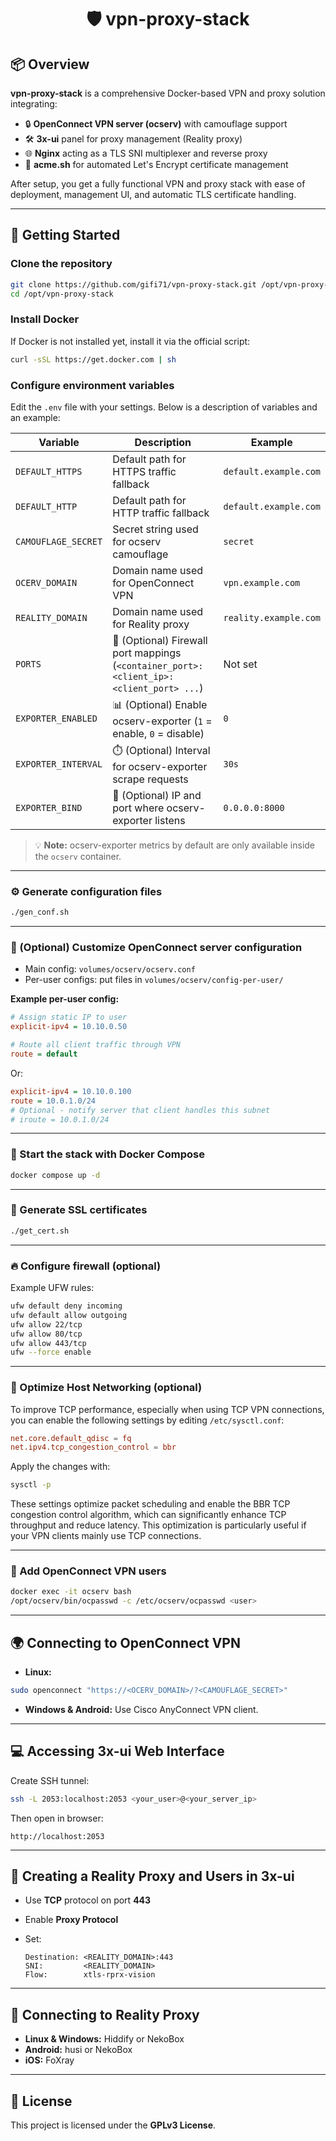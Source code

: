 <!-- markdownlint-disable MD033 -->

<h1 align="center">🛡️ vpn-proxy-stack</h1>

<!-- markdownlint-enable MD033 -->

## 📦 Overview

**vpn-proxy-stack** is a comprehensive Docker-based VPN and proxy solution integrating:

* 🔒 **OpenConnect VPN server (ocserv)** with camouflage support
* 🛠️ **3x-ui** panel for proxy management (Reality proxy)
* 🌐 **Nginx** acting as a TLS SNI multiplexer and reverse proxy
* 🔐 **acme.sh** for automated Let's Encrypt certificate management

After setup, you get a fully functional VPN and proxy stack with ease of deployment, management UI, and automatic TLS certificate handling.

---

## 🚀 Getting Started

### Clone the repository

```bash
git clone https://github.com/gifi71/vpn-proxy-stack.git /opt/vpn-proxy-stack
cd /opt/vpn-proxy-stack
```

### Install Docker

If Docker is not installed yet, install it via the official script:

```bash
curl -sSL https://get.docker.com | sh
```

### Configure environment variables

Edit the `.env` file with your settings. Below is a description of variables and an example:

| Variable            | Description                                                                             | Example               |
| ------------------- | --------------------------------------------------------------------------------------- | --------------------- |
| `DEFAULT_HTTPS`     | Default path for HTTPS traffic fallback                                                 | `default.example.com` |
| `DEFAULT_HTTP`      | Default path for HTTP traffic fallback                                                  | `default.example.com` |
| `CAMOUFLAGE_SECRET` | Secret string used for ocserv camouflage                                                | `secret`              |
| `OCERV_DOMAIN`      | Domain name used for OpenConnect VPN                                                    | `vpn.example.com`     |
| `REALITY_DOMAIN`    | Domain name used for Reality proxy                                                      | `reality.example.com` |
| `PORTS`             | 🔧 (Optional) Firewall port mappings (`<container_port>:<client_ip>:<client_port> ...`) | Not set               |
| `EXPORTER_ENABLED`  | 📊 (Optional) Enable ocserv-exporter (`1` = enable, `0` = disable)                      | `0`                   |
| `EXPORTER_INTERVAL` | ⏱️ (Optional) Interval for ocserv-exporter scrape requests                              | `30s`                 |
| `EXPORTER_BIND`     | 📡 (Optional) IP and port where ocserv-exporter listens                                 | `0.0.0.0:8000`        |

> 💡 **Note:** ocserv-exporter metrics by default are only available inside the `ocserv` container.

---

### ⚙️ Generate configuration files

```bash
./gen_conf.sh
```

---

### 🧾 (Optional) Customize OpenConnect server configuration

* Main config: `volumes/ocserv/ocserv.conf`
* Per-user configs: put files in `volumes/ocserv/config-per-user/`

**Example per-user config:**

```ini
# Assign static IP to user
explicit-ipv4 = 10.10.0.50

# Route all client traffic through VPN
route = default
```

Or:

```ini
explicit-ipv4 = 10.10.0.100
route = 10.0.1.0/24
# Optional - notify server that client handles this subnet
# iroute = 10.0.1.0/24
```

---

### 🐳 Start the stack with Docker Compose

```bash
docker compose up -d
```

---

### 🔏 Generate SSL certificates

```bash
./get_cert.sh
```

---

### 🔥 Configure firewall (optional)

Example UFW rules:

```bash
ufw default deny incoming
ufw default allow outgoing
ufw allow 22/tcp
ufw allow 80/tcp
ufw allow 443/tcp
ufw --force enable
```

---

### 🚀 Optimize Host Networking (optional)

To improve TCP performance, especially when using TCP VPN connections, you can enable the following settings by editing `/etc/sysctl.conf`:

```conf
net.core.default_qdisc = fq
net.ipv4.tcp_congestion_control = bbr
```

Apply the changes with:

```bash
sysctl -p
```

These settings optimize packet scheduling and enable the BBR TCP congestion control algorithm, which can significantly enhance TCP throughput and reduce latency. This optimization is particularly useful if your VPN clients mainly use TCP connections.

---

### 👥 Add OpenConnect VPN users

```bash
docker exec -it ocserv bash
/opt/ocserv/bin/ocpasswd -c /etc/ocserv/ocpasswd <user>
```

---

## 🌍 Connecting to OpenConnect VPN

* **Linux:**

```bash
sudo openconnect "https://<OCERV_DOMAIN>/?<CAMOUFLAGE_SECRET>"
```

* **Windows & Android:**
  Use Cisco AnyConnect VPN client.

---

## 💻 Accessing 3x-ui Web Interface

Create SSH tunnel:

```bash
ssh -L 2053:localhost:2053 <your_user>@<your_server_ip>
```

Then open in browser:

```url
http://localhost:2053
```

---

## 🔮 Creating a Reality Proxy and Users in 3x-ui

* Use **TCP** protocol on port **443**
* Enable **Proxy Protocol**
* Set:

  ```plain
  Destination: <REALITY_DOMAIN>:443
  SNI:         <REALITY_DOMAIN>
  Flow:        xtls-rprx-vision
  ```

---

## 📲 Connecting to Reality Proxy

* **Linux & Windows:** Hiddify or NekoBox
* **Android:** husi or NekoBox
* **iOS:** FoXray

---

## 📄 License

This project is licensed under the **GPLv3 License**.
